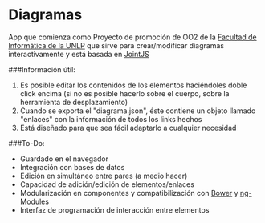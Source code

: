 # Diagramas

App que comienza como Proyecto de promoción de OO2 de la [Facultad de Informática de la UNLP](http://www.info.unlp.edu.ar)
que sirve para crear/modificar diagramas interactivamente y está basada en [JointJS](www.jointjs.com/)

###Información útil:
 1. Es posible editar los contenidos de los elementos haciéndoles doble click encima (si no es posible hacerlo sobre el cuerpo, sobre la herramienta de desplazamiento)
 2. Cuando se exporta el "diagrama.json", éste contiene un objeto llamado "enlaces" con la información de todos los links hechos
 3. Está diseñado para que sea fácil adaptarlo a cualquier necesidad


###To-Do:
 - Guardado en el navegador
 - Integración con bases de datos
 - Edición en simultáneo entre pares (a medio hacer)
 - Capacidad de adición/edición de elementos/enlaces
 - Modularización en componentes y compatibilización con [Bower](http://bower.io) y [ng-Modules](http://ngmodules.org)
 - Interfaz de programación de interacción entre elementos
